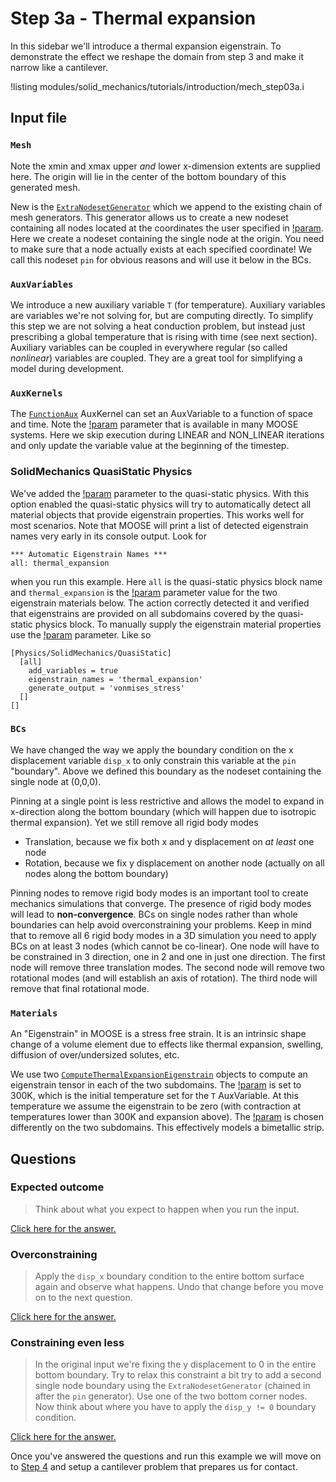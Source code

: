 # Step 3a - Thermal expansion

In this sidebar we'll introduce a thermal expansion eigenstrain. To demonstrate
the effect we reshape the domain from step 3 and make it narrow like a
cantilever.

!listing modules/solid_mechanics/tutorials/introduction/mech_step03a.i

## Input file

### `Mesh`

Note the xmin and xmax upper *and* lower x-dimension extents are supplied here.
The origin will lie in the center of the bottom boundary of this generated mesh.

New is the [`ExtraNodesetGenerator`](ExtraNodesetGenerator.md) which we append
to the existing chain of mesh generators. This generator allows us to create a
new nodeset containing all nodes located at the coordinates the user specified in
[!param](/Mesh/ExtraNodesetGenerator/coord). Here we create a nodeset containing
the single node at the origin. You need to make sure that a node actually exists
at each specified coordinate! We call this nodeset `pin` for obvious reasons and
will use it below in the BCs.

### `AuxVariables`

We introduce a new auxiliary variable `T` (for temperature). Auxiliary variables
are variables we're not solving for, but are computing directly. To simplify
this step we are not solving a heat conduction problem, but instead just
prescribing a global temperature that is rising with time (see next section).
Auxiliary variables can be coupled in everywhere regular (so called *nonlinear*)
variables are coupled. They are a great tool for simplifying a model during
development.

### `AuxKernels`

The [`FunctionAux`](FunctionAux.md) AuxKernel can set an AuxVariable to a
function of space and time. Note the
[!param](/AuxKernels/FunctionAux/execute_on) parameter that is available in many
MOOSE systems. Here we skip execution during LINEAR and NON_LINEAR iterations
and only update the variable value at the beginning of the timestep.

### SolidMechanics QuasiStatic Physics

We've added the
[!param](/Physics/SolidMechanics/QuasiStatic/QuasiStaticSolidMechanicsPhysics/automatic_eigenstrain_names)
parameter to the quasi-static physics. With this option enabled the quasi-static physics will
try to automatically detect all material objects that provide eigenstrain
properties. This works well for most scenarios. Note that MOOSE will print a
list of detected eigenstrain names very early in its console output. Look for

```
*** Automatic Eigenstrain Names ***
all: thermal_expansion
```

when you run this example. Here `all` is the quasi-static physics block name and
`thermal_expansion` is the
[!param](/Materials/ComputeThermalExpansionEigenstrain/eigenstrain_name)
parameter value for the two eigenstrain materials below. The action correctly
detected it and verified that eigenstrains are provided on all subdomains
covered by the quasi-static physics block. To manually supply the eigenstrain material
properties use the
[!param](/Physics/SolidMechanics/QuasiStatic/QuasiStaticSolidMechanicsPhysics/eigenstrain_names)
parameter. Like so

```
[Physics/SolidMechanics/QuasiStatic]
  [all]
    add_variables = true
    eigenstrain_names = 'thermal_expansion'
    generate_output = 'vonmises_stress'
  []
[]
```

### `BCs`

We have changed the way we apply the boundary condition on the x displacement
variable `disp_x` to only constrain this variable at the `pin` "boundary". Above
we defined this boundary as the nodeset containing the single node at (0,0,0).

Pinning at a single point is less restrictive and allows the model to expand in
x-direction along the bottom boundary (which will happen due to isotropic
thermal expansion). Yet we still remove all rigid body modes

- Translation, because we fix both x and y displacement on *at least* one node
- Rotation, because we fix y displacement on another node (actually on all nodes along the bottom boundary)

Pinning nodes to remove rigid body modes is an important tool to create
mechanics simulations that converge. The presence of rigid body modes will lead
to **non-convergence**. BCs on single nodes rather than whole boundaries can help
avoid overconstraining your problems. Keep in mind that to remove all 6 rigid
body modes in a 3D simulation you need to apply BCs on at least 3 nodes (which
cannot be co-linear). One node will have to be constrained in 3 direction, one
in 2 and one in just one direction. The first node will remove three translation
modes. The second node will remove two rotational modes (and will establish an
axis of rotation). The third node will remove that final rotational mode.

### `Materials`

An "Eigenstrain" in MOOSE is a stress free strain. It is an intrinsic shape
change of a volume element due to effects like thermal expansion, swelling,
diffusion of over/undersized solutes, etc.

We use two
[`ComputeThermalExpansionEigenstrain`](ComputeThermalExpansionEigenstrain.md)
objects to compute an eigenstrain tensor in each of the two subdomains. The
[!param](/Materials/ComputeThermalExpansionEigenstrain/stress_free_temperature)
is set to 300K, which is the initial temperature set for the `T` AuxVariable. At
this temperature we assume the eigenstrain to be zero (with contraction at
temperatures lower than 300K and expansion above).  The
[!param](/Materials/ComputeThermalExpansionEigenstrain/thermal_expansion_coeff)
is chosen differently on the two subdomains. This effectively models a
bimetallic strip.

## Questions

### Expected outcome

> Think about what you expect to happen when you run the input.

[Click here for the answer.](solid_mechanics/tutorials/introduction/answer03b.md)

### Overconstraining

> Apply the `disp_x` boundary condition to the entire bottom surface again and
> observe what happens. Undo that change before you move on to the next
> question.

[Click here for the answer.](solid_mechanics/tutorials/introduction/answer03c.md)

### Constraining even less

> In the original input we're fixing the y displacement to 0 in the entire
> bottom boundary. Try to relax this constraint a bit try to add a second single
> node boundary using the `ExtraNodesetGenerator` (chained in after the `pin`
> generator). Use one of the two bottom corner nodes. Now think about where you
> have to apply the `disp_y != 0` boundary condition.

[Click here for the answer.](solid_mechanics/tutorials/introduction/answer03d.md)

Once you've answered the questions and run this example we will move on to
[Step 4](solid_mechanics/tutorials/introduction/step04.md)  and setup a
cantilever problem that prepares us for contact.
